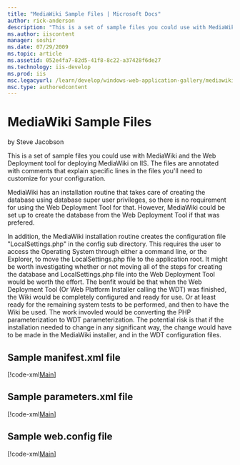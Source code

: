```yaml
---
title: "MediaWiki Sample Files | Microsoft Docs"
author: rick-anderson
description: "This is a set of sample files you could use with MediaWiki and the Web Deployment tool for deploying MediaWiki on IIS. The files are annotated with comments..."
ms.author: iiscontent
manager: soshir
ms.date: 07/29/2009
ms.topic: article
ms.assetid: 052e4fa7-82d5-41f8-8c22-a37428f6de27
ms.technology: iis-develop
ms.prod: iis
msc.legacyurl: /learn/develop/windows-web-application-gallery/mediawiki-sample-files
msc.type: authoredcontent
---
```

MediaWiki Sample Files
====================
by Steve Jacobson

This is a set of sample files you could use with MediaWiki and the Web Deployment tool for deploying MediaWiki on IIS. The files are annotated with comments that explain specific lines in the files you'll need to customize for your configuration.

MediaWiki has an installation routine that takes care of creating the database using database super user privileges, so there is no requirement for using the Web Deployment Tool for that. However, MediaWiki could be set up to create the database from the Web Deployment Tool if that was prefered.

In addition, the MediaWiki installation routine creates the configuration file "LocalSettings.php" in the config sub directory. This requires the user to access the Operating System through either a command line, or the Explorer, to move the LocalSettings.php file to the application root. It might be worth investigating whether or not moving all of the steps for creating the database and LocalSettings.php file into the Web Deployment Tool would be worth the effort. The benfit would be that when the Web Deployment Tool (Or Web Platform Installer calling the WDT) was finished, the Wiki would be completely configured and ready for use. Or at least ready for the remaining system tests to be performed, and then to have the Wiki be used. The work invovled would be converting the PHP parameterization to WDT parameterization. The potential risk is that if the installation needed to change in any significant way, the change would have to be made in the MediaWiki installer, and in the WDT configuration files.

## Sample manifest.xml file

[!code-xml[Main](mediawiki-sample-files/samples/sample1.xml)]

## Sample parameters.xml file

[!code-xml[Main](mediawiki-sample-files/samples/sample2.xml)]

## Sample web.config file

[!code-xml[Main](mediawiki-sample-files/samples/sample3.xml)]